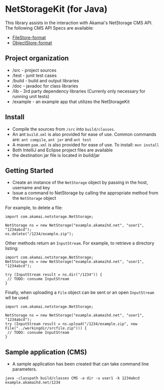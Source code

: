 # NetStorageKit (for Java)

This library assists in the interaction with Akamai's NetStorage CMS API. The following CMS API Specs are available:

* [FileStore-format](https://control.akamai.com/dl/customers/NS/NS_http_api_FS.pdf)
* [ObjectStore-format](https://control.akamai.com/dl/customers/NS/NS_http_api_OS.pdf)

## Project organization
* /src - project sources
* /test - junit test cases
* /build - build and output libraries
* /doc - javadoc for class libraries
* /lib - 3rd party dependency libraries (Currenly only necessary for running unit tests)
* /example - an example app that utilizes the NetStorageKit

## Install
* Compile the sources from `/src` into `build/classes`.
* An ant `build.xml` is also provided for ease of use. Common commands are: `ant compile`, `ant jar` and `ant test`
* A maven `pom.xml` is also provided for ease of use. To install: `mvn install`
* Both IntelliJ and Eclipse project files are available
* the destination jar file is located in build/jar

## Getting Started
* Create an instance of the `NetStorage` object by passing in the host, username and key
* Issue a command to NetStorage by calling the appropriate method from the `NetStorage` object

For example, to delete a file:
```
import com.akamai.netstorage.NetStorage;

NetStorage ns = new NetStorage("example.akamaihd.net", "user1", "1234abcd");
ns.delete("/1234/example.zip");
```

Other methods return an `InputStream`. For example, to retrieve a directory listing:

```
import com.akamai.netstorage.NetStorage;
NetStorage ns = new NetStorage("example.akamaihd.net", "user1", "1234abcd");

try (InputStream result = ns.dir("/1234")) {
 // TODO: consume InputStream
}
```

Finally, when uploading a `File` object can be sent or an open `InputStream` wll be used
```
import com.akamai.netstorage.NetStorage;

NetStorage ns = new NetStorage("example.akamaihd.net", "user1", "1234abcd");
try (InputStream result = ns.upload("/1234/example.zip", new File("../workingdir/srcfile.zip"))) {
 // TODO: consume InputStream
}
```


## Sample application (CMS)
* A sample application has been created that can take command line parameters.

```
java -classpath build/classes CMS -a dir -u user1 -k 1234abcd example.akamaihd.net/1234
```
